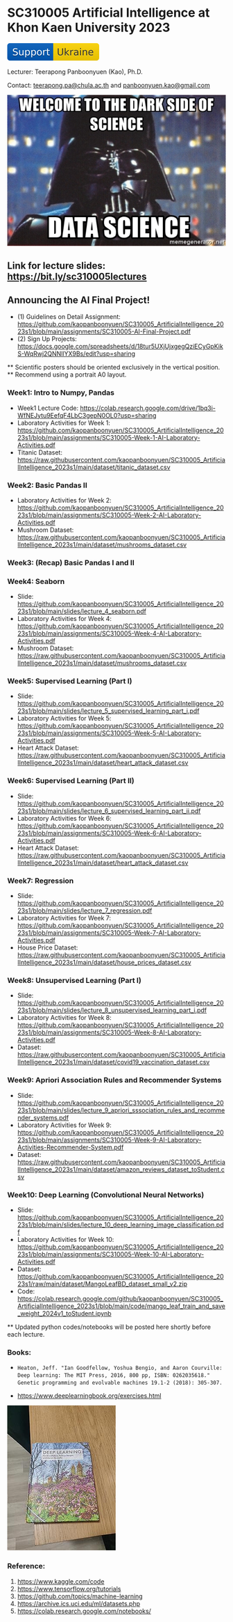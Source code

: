 # SC310005 Artificial Intelligence at Khon Kaen University 2023

[![Support-Ukraine](https://raw.githubusercontent.com/kaopanboonyuen/2110446_DataScience_2021s2/main/img/Support-Ukraine-FFD500.svg)](https://supportukrainenow.org/)

Lecturer: Teerapong Panboonyuen (Kao), Ph.D.

Contact: teerapong.pa@chula.ac.th and panboonyuen.kao@gmail.com

![alt text](https://github.com/kaopanboonyuen/2110446_DataScience_2021s2/raw/main/%20files/welcome-to-the-dark-side-of-science-data-science.jpeg "join ds")

## Link for lecture slides: https://bit.ly/sc310005lectures

## **Announcing the AI Final Project!**

- (1) Guidelines on Detail Assignment: https://github.com/kaopanboonyuen/SC310005_ArtificialIntelligence_2023s1/blob/main/assignments/SC310005-AI-Final-Project.pdf
- (2) Sign Up Projects: https://docs.google.com/spreadsheets/d/18tur5UXjUjxgegQziECyGpKikS-WqRwj2QNNllYX9Bs/edit?usp=sharing  

** Scientific posters should be oriented exclusively in the vertical position. 
** Recommend using a portrait A0 layout. 

### Week1: Intro to Numpy, Pandas

- Week1 Lecture Code: https://colab.research.google.com/drive/1bq3i-WfNEJytu9EefqF4LbC3gepN0OL0?usp=sharing
- Laboratory Activities for Week 1: https://github.com/kaopanboonyuen/SC310005_ArtificialIntelligence_2023s1/blob/main/assignments/SC310005-Week-1-AI-Laboratory-Activities.pdf
- Titanic Dataset: https://raw.githubusercontent.com/kaopanboonyuen/SC310005_ArtificialIntelligence_2023s1/main/dataset/titanic_dataset.csv

### Week2: Basic Pandas II

- Laboratory Activities for Week 2: https://github.com/kaopanboonyuen/SC310005_ArtificialIntelligence_2023s1/blob/main/assignments/SC310005-Week-2-AI-Laboratory-Activities.pdf
- Mushroom Dataset: https://raw.githubusercontent.com/kaopanboonyuen/SC310005_ArtificialIntelligence_2023s1/main/dataset/mushrooms_dataset.csv 

### Week3: (Recap) Basic Pandas I and II

### Week4: Seaborn

- Slide: https://github.com/kaopanboonyuen/SC310005_ArtificialIntelligence_2023s1/blob/main/slides/lecture_4_seaborn.pdf
- Laboratory Activities for Week 4: https://github.com/kaopanboonyuen/SC310005_ArtificialIntelligence_2023s1/blob/main/assignments/SC310005-Week-4-AI-Laboratory-Activities.pdf
- Mushroom Dataset: https://raw.githubusercontent.com/kaopanboonyuen/SC310005_ArtificialIntelligence_2023s1/main/dataset/mushrooms_dataset.csv 

### Week5: Supervised Learning (Part I)

- Slide: https://github.com/kaopanboonyuen/SC310005_ArtificialIntelligence_2023s1/blob/main/slides/lecture_5_supervised_learning_part_i.pdf
- Laboratory Activities for Week 5: https://github.com/kaopanboonyuen/SC310005_ArtificialIntelligence_2023s1/blob/main/assignments/SC310005-Week-5-AI-Laboratory-Activities.pdf
- Heart Attack Dataset: https://raw.githubusercontent.com/kaopanboonyuen/SC310005_ArtificialIntelligence_2023s1/main/dataset/heart_attack_dataset.csv

### Week6: Supervised Learning (Part II)

- Slide: https://github.com/kaopanboonyuen/SC310005_ArtificialIntelligence_2023s1/blob/main/slides/lecture_6_supervised_learning_part_ii.pdf
- Laboratory Activities for Week 6: https://github.com/kaopanboonyuen/SC310005_ArtificialIntelligence_2023s1/blob/main/assignments/SC310005-Week-6-AI-Laboratory-Activities.pdf
- Heart Attack Dataset: https://raw.githubusercontent.com/kaopanboonyuen/SC310005_ArtificialIntelligence_2023s1/main/dataset/heart_attack_dataset.csv

### Week7: Regression

- Slide: https://github.com/kaopanboonyuen/SC310005_ArtificialIntelligence_2023s1/blob/main/slides/lecture_7_regression.pdf
- Laboratory Activities for Week 7: https://github.com/kaopanboonyuen/SC310005_ArtificialIntelligence_2023s1/blob/main/assignments/SC310005-Week-7-AI-Laboratory-Activities.pdf
- House Price Dataset: https://raw.githubusercontent.com/kaopanboonyuen/SC310005_ArtificialIntelligence_2023s1/main/dataset/house_prices_dataset.csv 

### Week8: Unsupervised Learning (Part I)

- Slide: https://github.com/kaopanboonyuen/SC310005_ArtificialIntelligence_2023s1/blob/main/slides/lecture_8_unsupervised_learning_part_i.pdf
- Laboratory Activities for Week 8: https://github.com/kaopanboonyuen/SC310005_ArtificialIntelligence_2023s1/blob/main/assignments/SC310005-Week-8-AI-Laboratory-Activities.pdf
- Dataset: https://raw.githubusercontent.com/kaopanboonyuen/SC310005_ArtificialIntelligence_2023s1/main/dataset/covid19_vaccination_dataset.csv

### Week9: Apriori Association Rules and Recommender Systems

- Slide: https://github.com/kaopanboonyuen/SC310005_ArtificialIntelligence_2023s1/blob/main/slides/lecture_9_apriori_sssociation_rules_and_recommender_systems.pdf
- Laboratory Activities for Week 9: https://github.com/kaopanboonyuen/SC310005_ArtificialIntelligence_2023s1/blob/main/assignments/SC310005-Week-9-AI-Laboratory-Activities-Recommender-System.pdf
- Dataset: https://raw.githubusercontent.com/kaopanboonyuen/SC310005_ArtificialIntelligence_2023s1/main/dataset/amazon_reviews_dataset_toStudent.csv 

### Week10: Deep Learning (Convolutional Neural Networks)

- Slide: https://github.com/kaopanboonyuen/SC310005_ArtificialIntelligence_2023s1/blob/main/slides/lecture_10_deep_learning_image_classification.pdf
- Laboratory Activities for Week 10: https://github.com/kaopanboonyuen/SC310005_ArtificialIntelligence_2023s1/blob/main/assignments/SC310005-Week-10-AI-Laboratory-Activities.pdf 
- Dataset: https://github.com/kaopanboonyuen/SC310005_ArtificialIntelligence_2023s1/raw/main/dataset/MangoLeafBD_dataset_small_v2.zip 
- Code: https://colab.research.google.com/github/kaopanboonyuen/SC310005_ArtificialIntelligence_2023s1/blob/main/code/mango_leaf_train_and_save_weight_2024v1_toStudent.ipynb 

** Updated python codes/notebooks will be posted here shortly before each lecture.

### Books:

- ```Heaton, Jeff. "Ian Goodfellow, Yoshua Bengio, and Aaron Courville: Deep learning: The MIT Press, 2016, 800 pp, ISBN: 0262035618." Genetic programming and evolvable machines 19.1-2 (2018): 305-307.```

- https://www.deeplearningbook.org/exercises.html

![](https://github.com/kaopanboonyuen/SC310005_ArtificialIntelligence_2023s1/raw/main/img/dl_book_v2.jpg)

### Reference:

1. https://www.kaggle.com/code
2. https://www.tensorflow.org/tutorials
3. https://github.com/topics/machine-learning
4. https://archive.ics.uci.edu/ml/datasets.php
5. https://colab.research.google.com/notebooks/